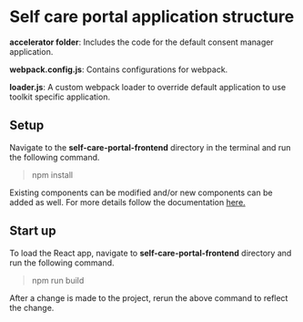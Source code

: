 # Self care portal application structure

**accelerator folder**: Includes the code for the default consent manager application.

**webpack.config.js**: Contains configurations for webpack.

**loader.js**: A custom webpack loader to override default application to use toolkit specific application.

## Setup

Navigate to the **self-care-portal-frontend** directory in the terminal and run the following command.

>npm install

Existing components can be modified and/or new components can be added as well. For more details follow the 
documentation [here.](https://ob.docs.wso2.com/en/latest/develop/customize-consent-manager-ui/)

## Start up

To load the React app, navigate to **self-care-portal-frontend** directory and run the following command.

>npm run build

After a change is made to the project, rerun the above command to reflect the change.